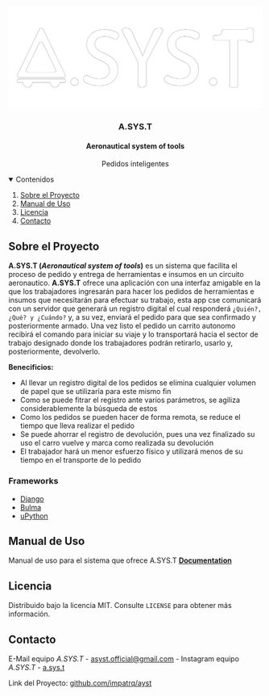 
<!-- PROJECT LOGO -->
<br />
<p align="center">
  <a href="https://github.com/impatrq/asyst">
    <img src= "media/ASYST-blanco.png" alt="Logo" width="800">
  </a>

  <h3 align="center">A.SYS.T</h3>
  <h4 align="center">Aeronautical system of tools</h4>

  <p align="center">
    Pedidos inteligentes
    <!-- TABLE OF CONTENTS -->
<details open="open">
  <summary>Contenidos</summary>
  <ol>
    <li>
      <a href="#sobre-el-proyecto">Sobre el Proyecto</a>
    </li>
    <!-- <li>
      <a href="#getting-started">Getting Started</a>
      <ul>
        <li><a href="#prerequisites">Prerequisites</a></li>
        <li><a href="#installation">Installation</a></li>
      </ul>
    </li> -->
    <li><a href="#manual-de-uso">Manual de Uso</a></li>
    <li><a href="#licencia">Licencia</a></li>
    <li><a href="#contacto">Contacto</a></li>
    <!-- <li><a href="#agradecimientos">Agradecimientos</a></li> -->
  </ol>
</details>
<!-- ABOUT THE PROJECT -->

## Sobre el Proyecto

**A.SYS.T (*Aeronautical system of tools*)** es un sistema que facilita el proceso de pedido y entrega de herramientas e insumos en un circuito aeronautico.
**A.SYS.T** ofrece una aplicación con una interfaz amigable en la que los trabajadores ingresarán para hacer los pedidos de herramientas e insumos que necesitarán para efectuar su trabajo, esta app cse comunicará con un servidor que generará un registro digital el cual responderá `¿Quién?, ¿Qué? y ¿Cuándo?` y, a su vez, enviará el pedido para que sea confirmado y posteriormente armado. Una vez listo el pedido un carrito autonomo recibirá el comando para iniciar su viaje y lo transportará hacia el sector de trabajo designado donde los trabajadores podrán retirarlo, usarlo y, posteriormente, devolverlo.


**Benecificios:**
* Al llevar un registro digital de los pedidos se elimina cualquier volumen de papel que se utilizaría para este mismo fin
* Como se puede fitrar el registro ante varios parámetros, se agiliza considerablemente la búsqueda de estos
* Como los pedidos se pueden hacer de forma remota, se reduce el tiempo que lleva realizar el pedido
* Se puede ahorrar el registro de devolución, pues una vez finalizado su uso el carro vuelve y marca como realizada su devolución
* El trabajador hará un menor esfuerzo físico y utilizará menos de su tiempo en el transporte de lo pedido


### Frameworks


* [Django](https://www.djangoproject.com/)
* [Bulma](https://bulma.io/)
* [uPython](https://micropython.org/)



<!-- GETTING STARTED -->
<!-- ## Getting Started

This is an example of how you may give instructions on setting up your project locally.
To get a local copy up and running follow these simple example steps.

### Prerequisites

This is an example of how to list things you need to use the software and how to install them.
* npm
  ```sh
  npm install npm@latest -g
  ```

### Installation

1. Get a free API Key at [https://example.com](https://example.com)
2. Clone the repo
   ```sh
   git clone https://github.com/your_username_/Project-Name.git
   ```
3. Install NPM packages
   ```sh
   npm install
   ```
4. Enter your API in `config.js`
   ```JS
   const API_KEY = 'ENTER YOUR API';
   ``` -->



<!-- USAGE EXAMPLES -->
## Manual de Uso

Manual de uso para el sistema que ofrece A.SYS.T
**[Documentation](https://github.com/impatrq/asyst/tree/master/Manual-de-usuario)**


<!-- LICENSE -->
## Licencia

Distribuido bajo la licencia MIT. Consulte `LICENSE` para obtener más información.

<!-- Distribuido bajo la licencia MIT. Consulte `LICENSE` para obtener más información.

<!-- CONTACTO -->
## Contacto

E-Mail equipo *A.SYS.T* - asyst.official@gmail.com -
Instagram equipo *A.SYS.T* - [a.sys.t](https://www.instagram.com/a.sys.t/)

Link del Proyecto: [github.com/impatrq/ayst](https://github.com/impatrq/asyst)
